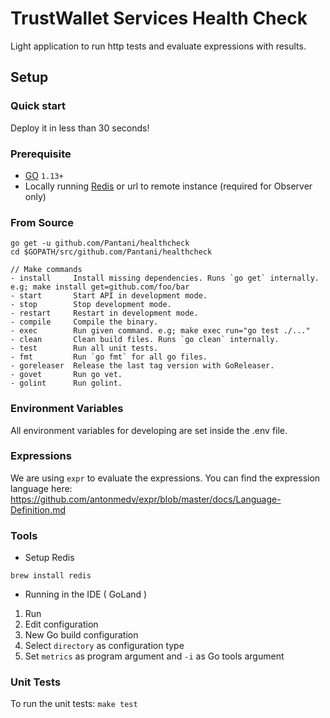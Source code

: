 # TrustWallet Services Health Check

Light application to run http tests and evaluate expressions with results.

## Setup

### Quick start

Deploy it in less than 30 seconds!

### Prerequisite
* [GO](https://golang.org/doc/install) `1.13+`
* Locally running [Redis](https://redis.io/topics/quickstart) or url to remote instance (required for Observer only)

### From Source 

```shell
go get -u github.com/Pantani/healthcheck
cd $GOPATH/src/github.com/Pantani/healthcheck

// Make commands
- install     Install missing dependencies. Runs `go get` internally. e.g; make install get=github.com/foo/bar
- start       Start API in development mode.
- stop        Stop development mode.
- restart     Restart in development mode.
- compile     Compile the binary.
- exec        Run given command. e.g; make exec run="go test ./..."
- clean       Clean build files. Runs `go clean` internally.
- test        Run all unit tests.
- fmt         Run `go fmt` for all go files.
- goreleaser  Release the last tag version with GoReleaser.
- govet       Run go vet.
- golint      Run golint.
```
  
### Environment Variables

All environment variables for developing are set inside the .env file.

### Expressions

We are using `expr` to evaluate the expressions. You can find the expression language here:
https://github.com/antonmedv/expr/blob/master/docs/Language-Definition.md

### Tools

-   Setup Redis

```shell
brew install redis
```

-   Running in the IDE ( GoLand )

1.  Run
2.  Edit configuration
3.  New Go build configuration
4.  Select `directory` as configuration type
5.  Set `metrics` as program argument and `-i` as Go tools argument 

### Unit Tests

To run the unit tests: `make test`
